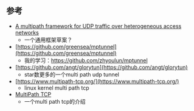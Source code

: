 ## 参考

- [A multipath framework for UDP traffic over heterogeneous access networks](https://tools.ietf.org/id/draft-amend-tsvwg-multipath-framework-mpdccp-01.html)
  - 一个通用框架草案？
- [https://github.com/greensea/mptunnel](https://github.com/greensea/mptunnel)
  - 我的学习：https://github.com/zhyoulun/mptunnel
- [https://github.com/angt/glorytun](https://github.com/angt/glorytun)
  - star数更多的一个multi path udp tunnel
- [https://www.multipath-tcp.org/](https://www.multipath-tcp.org/)
  - linux kernel multi path tcp
- [MultiPath TCP](https://zhuanlan.zhihu.com/p/46977447)
  - 一个multi path tcp的介绍
